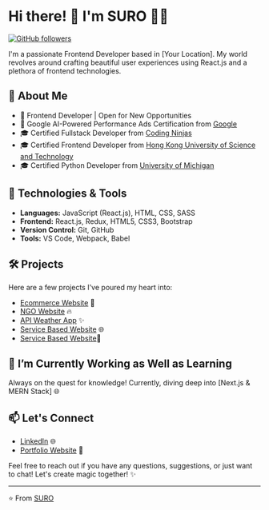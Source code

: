 # Hi there! 👋 I'm SURO 👨‍💻
[![GitHub followers](https://img.shields.io/github/followers/isurojit.svg?style=social&label=Follow&maxAge=2592000)](https://github.com/isurojit?tab=followers)

I'm a passionate Frontend Developer based in [Your Location]. My world revolves around crafting beautiful user experiences using React.js and a plethora of frontend technologies.

## 🚀 About Me

- 💼 Frontend Developer | Open for New Opportunities
- 📜 Google AI-Powered Performance Ads Certification from [Google](https://skillshop.credential.net/a600e5a1-62c8-4b34-b518-0ff99a7bedc9)
- 🎓 Certified Fullstack Developer from [Coding Ninjas](https://students.codingninjas.com/verify/55d48755aab315bd)
- 🎓 Certified Frontend Developer from [Hong Kong University of Science and Technology](https://www.coursera.org/account/accomplishments/certificate/YZW9RPTVSE72)
- 🎓 Certified Python Developer from [University of Michigan](https://www.coursera.org/account/accomplishments/specialization/certificate/PVJ3Y7U7SH6F)

## 🔧 Technologies & Tools

- **Languages:** JavaScript (React.js), HTML, CSS, SASS
- **Frontend:** React.js, Redux, HTML5, CSS3, Bootstrap
- **Version Control:** Git, GitHub
- **Tools:** VS Code, Webpack, Babel

## 🛠️ Projects

Here are a few projects I've poured my heart into:

- [Ecommerce Website](https://zyozi.com/) 🚀
- [NGO Website](https://gourisevapeeth.org/) 🔥
- [API Weather App](https://isuro-weatherapp.netlify.app/) ✨
- [Service Based Website](https://ayacenter.in/) 🌐
- [Service Based Website](https://patrarepair.com/)🌱

## 🌱 I’m Currently Working as Well as Learning

Always on the quest for knowledge! Currently, diving deep into [Next.js & MERN Stack] 🌐

## 📫 Let's Connect

- [LinkedIn](https://www.linkedin.com/in/surojit-manna/) 🌐
- [Portfolio Website](https://surojit.xyz/) 🚀

Feel free to reach out if you have any questions, suggestions, or just want to chat! Let's create magic together! ✨

---

⭐️ From [SURO](https://github.com/isurojit)
